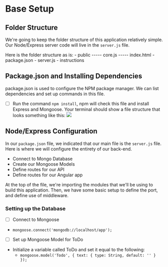 # Base Setup

## Folder Structure

We're going to keep the folder structure of this application relatively simple. Our Node/Express server code will live in the `server.js` file. 

Here is the folder structure as is:
    - public         <!-- holds our front-end Angular files -->
    ----- core.js    <!-- Angular code -->
    ----- index.html <!-- main HTML view -->
    - package.json   <!-- npm configuration file -->
    - server.js      <!-- Backend Node file -->
    - instructions   <!-- Step by Step guide to building this application-->

## Package.json and Installing Dependencies

package.json is used to configure the NPM package manager. We can list dependencies and set up commands in this file. 

- [ ] Run the command `npm install`, npm will check this file and install Express and Mongoose. Your terminal should show a file structure that looks something like this: ![](http://i65.tinypic.com/mif60k.jpg)

## Node/Express Configuration

In our `package.json` file, we indicated that our main file is the `server.js` file. Here is where we will configure the entirety of our back-end. 
* Connect to Mongo Database
* Create our Mongoose Models
* Define routes for our API
* Define routes for our Angular app

At the top of the file, we're importing the modules that we'll be using to build this application. Then, we have some basic setup to define the port, and define use of middleware.

### Setting up the Database
- [ ] Connect to Mongoose
- `mongoose.connect('mongodb://localhost/app'); `
- [ ] Set up Mongoose Model for ToDo
- Initialize a variable called ToDo and set it equal to the following:
  -  `mongoose.model('Todo', { text: { type: String, default: '' } });`



